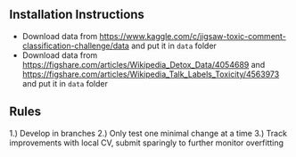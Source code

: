 ## Installation Instructions

* Download data from https://www.kaggle.com/c/jigsaw-toxic-comment-classification-challenge/data and put it in `data` folder
* Download data from https://figshare.com/articles/Wikipedia_Detox_Data/4054689 and https://figshare.com/articles/Wikipedia_Talk_Labels_Toxicity/4563973 and put it in `data` folder


## Rules

1.) Develop in branches
2.) Only test one minimal change at a time
3.) Track improvements with local CV, submit sparingly to further monitor overfitting
